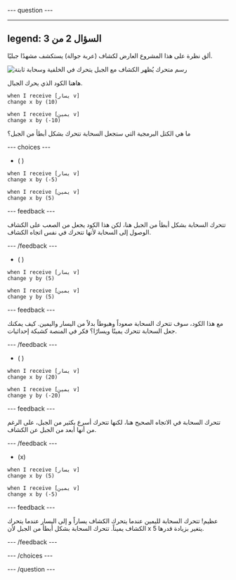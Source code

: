 --- question ---

---
legend: السؤال 2 من 3
---

ألق نظرة على هذا المشروع العارض لكشاف (عربة جوالة) يستكشف مشهدًا جبليًا.

![رسم متحرك يُظهر الكشاف مع الجبل يتحرك في الخلفية وسحابة ثابتة](images/mountain-animation.gif)

هاهنا الكود الذي يحرك الجبال.

```blocks3
when I receive [يسار v]
change x by (10)

when I receive [يمين v]
change x by (-10)
```

ما هي الكتل البرمجية التي ستجعل السحابة تتحرك بشكل أبطأ من الجبل؟

--- choices ---

- ( )

```blocks3
when I receive [يسار v]
change x by (-5)

when I receive [يمين v]
change x by (5)
```

  --- feedback ---

تتحرك السحابة بشكل أبطأ من الجبل هنا، لكن هذا الكود يجعل من الصعب على الكشاف الوصول إلى السحابة لأنها تتحرك في نفس اتجاه الكشاف.

  --- /feedback ---

- ( )

```blocks3
when I receive [يسار v]
change y by (5)

when I receive [يمين v]
change y by (5)

```

  --- feedback ---

  مع هذا الكود، سوف تتحرك السحابة صعوداً وهبوطاً بدلاً من اليسار واليمين. كيف يمكنك جعل السحابة تتحرك يمينًا ويسارًا؟ فكر في المنصة كشبكة إحداثيات.

  --- /feedback ---

- ( )

```blocks3
when I receive [يسار v]
change x by (20)

when I receive [يمين v]
change y by (-20)
```

  --- feedback ---

  تتحرك السحابة في الاتجاه الصحيح هنا، لكنها تتحرك أسرع بكثير من الجبل، على الرغم من أنها أبعد من الجبل عن الكشاف.

  --- /feedback ---

- (x)

```blocks3
when I receive [يسار v]
change x by (5)

when I receive [يمين v]
change x by (-5)
```

  --- feedback ---

عظيم! تتحرك السحابة لليمين عندما يتحرك الكشاف يساراً و إلى اليسار عندما يتحرك الكشاف يميناً.  تتحرك السحابة بشكل أبطأ من الجبل لأن x يتغير بزيادة قدرها 5.

  --- /feedback ---

--- /choices ---

--- /question ---
